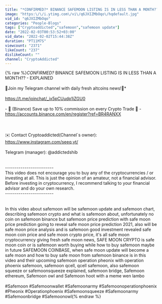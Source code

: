 ```yaml
---
title: "*CONFIRMED?* BINANCE SAFEMOON LISTING IS IN LESS THAN A MONTH?? - EXPLAINED"
image: "https:\/\/i.ytimg.com\/vi\/q6JXIZMbOqo\/hqdefault.jpg"
vid_id: "q6JXIZMbOqo"
categories: "People-Blogs"
tags: ["Cryptoaddicted","safemoon","safemoon update"]
date: "2022-02-03T00:53:52+03:00"
vid_date: "2022-02-02T15:44:38Z"
duration: "PT11M7S"
viewcount: "2371"
likeCount: "237"
dislikeCount: ""
channel: "CryptoAddicted"
---
```

{% raw %}*CONFIRMED?* BINANCE SAFEMOON LISTING IS IN LESS THAN A MONTH?? - EXPLAINED<br /><br />🤑Join my Telegram channel with daily fresh altcoins news!🤑*<br /><br /><a rel="nofollow" target="blank" href="https://t.me/joinchat/_ix5pCUudp1iZGU0">https://t.me/joinchat/_ix5pCUudp1iZGU0</a><br /><br />- 💸 (Binance) Save up to 10% commission on every Crypto Trade 💸 -<br /><a rel="nofollow" target="blank" href="https://accounts.binance.com/en/register?ref=BR4RANXX">https://accounts.binance.com/en/register?ref=BR4RANXX</a><br /><br /><br /><br />✉️ Contact Cryptoaddicted(Channel`s owner):<br /><a rel="nofollow" target="blank" href="https://www.instagram.com/seeq.yt/">https://www.instagram.com/seeq.yt/</a><br /><br />Telegram (manager): @addictedshib<br /><br /><br />-------------------------<br />This video does not encourage you to buy any of the cryptocurrencies / or investing at all. This is just the opinion of an amateur, not a financial advisor. Before investing in cryptocurrency, I recommend talking to your financial advisor and do your own research.<br />-------------------------<br /><br /><br />In this video about safemoon will be safemoon update and safemoon chart, describing safemoon crypto and what is safemoon about, unfortunately no coin on safemoon binance but safemoon price prediction with safe moon price prediction going to reveal safe moon price prediction 2021, also will be safe moon price analysis and is safemoon good investment revealed safe moon coin price and safe moon crypto price, it's all safe moon cryptocurrency giving fresh safe moon news, SAFE MOON CRYPTO is safe moon coin or is safemoon worth buying while how to buy safemoon maybe in future SAFEMOON COINBASE, when safe moon update will become a safe moon and how to buy safe moon from safemoon binance is in this video and their upcoming safemoon operation pheonix with operation phoenix safemoon, safemoon qcell, qcell safemoon, also safemoon squeeze or safemoonsqueeze explained, safemoon bridge, Safemoon ethereum, Safemoon owl and Safemoon hoot with a meme wen lambo<br /><br />#Safemoon #Safemoonwallet #Safemoonarmy #Safemoonoperationphoenix #Pheonix #Operationphoenix #Safemoonsqueeze #Safemoonarmy #Safemoonbridge #Safemoonowl{% endraw %}
